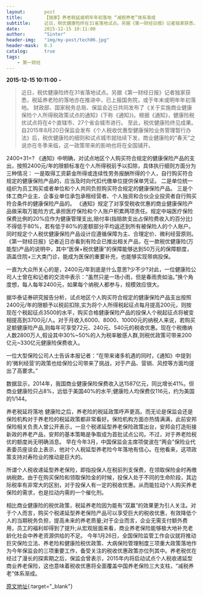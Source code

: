 ```yaml
---
layout:       post
title:        【独家】养老税延或明年年初落地 “减税养老”体系渐成
subtitle:     近日，税优健康险终在31省落地试点。另据《第一财经日报》记者独家获悉，税延养老险的落地亦在推进中，或于年末或明年年初落地。
date:         2015-12-15 10:11:00
author:       "Sinter"
header-img:   "img/my-post/tech06.jpg"
header-mask:  0.3
catalog:      true
tags:
    - 第一财经
---
```


**2015-12-15 10:11:00**  **-**

> 近日，税优健康险终在31省落地试点。另据《第一财经日报》记者独家获悉，税延养老险的落地亦在推进中，已上报国务院，或于年末或明年年初落地。
财政部、国家税务总局、保监会近日共同发布了《关于实施商业健康保险个人所得税政策试点的通知》(下称《通知》)。根据《通知》，健康险税优试点将在4个直辖市、27个省会城市进行。
至此，税优健康险终见成果。自2015年8月20日保监会发布《个人税收优惠型健康保险业务管理暂行办法》后，税优健康险的细则和试点城市就陆续下发，商业健康险的“春天”之说亦在冬季来临，这一政策带来的影响也将在全国铺开。

2400+31=?
《通知》中明确，对试点地区个人购买符合规定的健康保险产品的支出，按照2400元/年的限额标准在个人所得税前予以扣除，具体执行细则方面分为三种情况：
一是取得工资薪金所得或连续性劳务报酬所得的个人，自行购买符合规定的健康保险产品的，应当及时向代扣代缴单位提供保单凭证。
二是单位统一组织为员工购买或者单位和个人共同负担购买符合规定的健康保险产品。
三是个体工商户业主、企事业单位承包承租经营者、个人独资和合伙企业投资者自行购买符合条件的健康保险产品的。
《通知》规定了对享受税收优惠的商业健康保险产品做采取万能险方式,承担医疗保险和个人账户积累两项责任。规定中端医疗保险保费比例的20%应作为健康管理支出,赔付率(指赔款支出占保险费收入的百分比)不得低于80%，若有低于80%的差额部分平均返还到所有被保险人的个人账户。同时规定个人税优健康保险产品设计应遵循保障为主、合理定价、微利经营原则。
《第一财经日报》记者近日亦看到有险企已推出相关产品，在一款税优健康险(万能型)产品的说明中，其中“医保+税优健康”的保障能够达到50万元的保障额度，涵盖住院+三大类门诊，能成为医保的重要补充，也能够实现带病投保。

一直为大众所关心的是，2400元/年到底是什么意思?少不少?对此，一位健康险公司人士曾在和记者的交流中表示：“虽然只是一场小雨，但是春雨贵如油。”换个角度想，每人每年2400元，如果每个纳税人都参与，规模效应很大。

据华泰证券研究报告分析，试点地区个人购买符合规定的健康保险产品支出按照2400元/年的限额予以税前扣除,实为将个人所得税起征点每月提高200元，则按现在个税起征点3500的水平，购买合格健康保险产品的投保人个税起征点将被变相提高到3700元/人。对于月收入6000、8000、10000元的纳税人来说，若购买足额健康险产品,则每年可享受72元、240元、540元的税收优惠。现在个税缴纳人数2800万人,假设其中30%~50%的人为税率敏感人群,则税优政策可带来200亿元~330亿元健康险保费收入。

一位大型保险公司人士告诉本报记者：“在带来诸多机遇的同时，《通知》中提到的‘微利经营’的政策也给保险公司带来了挑战，对于产品、营销、风控等方面均提出了高要求。”

数据显示，2014年，我国商业健康保险保费收入达1587亿元，同比增长41%。但商业健康险只占8%，远低于美国40%的水平;健康险人均保费仅116元，约为美国的1/144。

养老税延将落地
健康险之后，养老险的税延政策呼声更高。而无论是保监会还是保险机构对于养老险的税延政策都非常看好。保险机构方面亦热情满满，此前安邦保险相关负责人曾公开表示，一旦个税递延型养老保险政策出台，安邦会打造衔接新政的养老产品，安邦的基本策略是争取成为首批试点公司。不过，对于养老险税优的额度尚无明确消息。
早在今年3月，中国保监会主席项俊波在“两会”保险业代表委员座谈会上表示，他对个人税延型养老险今年落地有信心。在他看来，这项政策支持对寿险业的推动是巨大的。

所谓个人税收递延型养老保险，即指投保人在税前列支保费，在领取保险金时再缴纳税款。由于在购买保险和领取保险金的时候，投保人处于不同的生命阶段，其边际税率有非常大的区别，对于投保人有一定的税收优惠。从而能拉动个人购买养老保险的需求，也是拉动内需的一个催化剂。

相比商业健康险的税优政策，税延养老险因为能有“双赢”的效果更为引人关注。对于个人而言，购买个税递延型养老保险产品可以享受巨大的税收优惠，有效降低个人的当期税务负担，提高未来的养老质量;对于企业而言，企业无需支付额外费用，员工的福利却得到了提升;从宏观层面来看，商业养老保险能够极大地补充老龄化社会中养老资源供给的不足。
今年1月26日，全国保险监管工作会议就将推动巨灾保险立法、养老险和健康险税优政策、大病保险管理制度三项重大政策落地作为今年保监会的三项重要工作，备受关注的税收优惠政策亦位列其中。养老税优在经过了漫长的探索期之后，保监会曾表示，2015年内将启动试点个人税收递延型商业养老保险，这也意味着税收优惠将全面覆盖中国养老保险三大支柱，“减税养老”体系渐成。


[原文地址](http://www.yicai.com/news/4725650.html){:target="_blank"}


